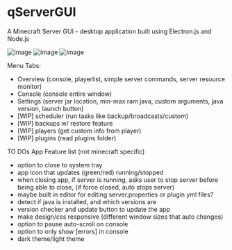# qServerGUI
A Minecraft Server GUI - desktop application built using Electron.js and Node.js

![image](https://user-images.githubusercontent.com/10179096/144616292-9bbb419e-a0cc-41fe-afa3-0cb1665a431a.png)
![image](https://user-images.githubusercontent.com/10179096/144616314-bcc5c42c-9a41-4f98-a763-b5d7dfab6e27.png)
![image](https://user-images.githubusercontent.com/10179096/144616336-65cc4fa5-afc4-4da9-aa76-d4ee0f59424c.png)



Menu Tabs:
- Overview (console, playerlist, simple server commands, server resource monitor)
- Console (console entire window)
- Settings (server jar location, min-max ram java, custom arguments, java version, launch button)
- [WIP] scheduler (run tasks like backup/broadcasts/custom)
- [WIP] backups w/ restore feature
- [WIP] players (get custom info from player)
- [WIP] plugins (read plugins folder)

TO DOs App Feature list (not minecraft specific)
- option to close to system tray
- app icon that updates  (green/red) running/stopped
- when closing app, if server is running, asks user to stop server before being able to close, (if force closed, auto stops server)
- maybe built in editor for editing server.properties or plugin yml files?
- detect if java is installed, and which versions are
- version checker and update button to update the app
- make design/css responsive (different window sizes that auto changes)
- option to pause auto-scroll on console
- option to only show [errors] in console
- dark theme/light theme
